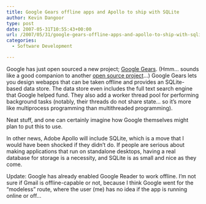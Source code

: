 ```yaml
---
title: Google Gears offline apps and Apollo to ship with SQLite
author: Kevin Dangoor
type: post
date: 2007-05-31T10:55:43+00:00
url: /2007/05/31/google-gears-offline-apps-and-apollo-to-ship-with-sqlite/
categories:
  - Software Development

---
```

Google has just open sourced a new project; [Google Gears][1]. (Hmm&#8230; sounds like a good companion to another [open source project][2]&#8230;) Google Gears lets you design webapps that can be taken offline and provides an SQLite-based data store. The data store even includes the full text search engine that Google helped fund. They also add a worker thread pool for performing background tasks (notably, their threads do not share state&#8230; so it&#8217;s more like multiprocess programming than multithreaded programming).

Neat stuff, and one can certainly imagine how Google themselves might plan to put this to use.

In other news, Adobe Apollo will include SQLite, which is a move that I would have been shocked if they didn&#8217;t do. If people are serious about making applications that run on standalone desktops, having a real database for storage is a necessity, and SQLite is as small and nice as they come.

Update: Google has already enabled Google Reader to work offline. I&#8217;m not sure if Gmail is offline-capable or not, because I think Google went for the &#8220;modeless&#8221; route, where the user (me) has no idea if the app is running online or off&#8230;

 [1]: http://gears.google.com/
 [2]: http://www.turbogears.org/